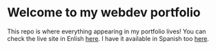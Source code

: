 # Welcome to my webdev portfolio
This repo is where everything appearing in my portfolio lives! You can check the live site in Enlish <a href="https://andrespradomorgaz.com/en/">here</a>. I have it available in Spanish too <a href="https://andrespradomorgaz.com/en/">here</a>.